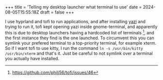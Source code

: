 +++
title = 'Telling my desktop launcher what terminal to use'
date = 2024-08-05T15:55:18Z
draft = false
+++

I use hyprland and tofi to run applications, and after installing [yazi](https://github.com/sxyazi/yazi) and trying to run it, tofi kept opening yazi inside gnome-terminal, and apparently this is due to desktop launchers having a hardcoded list of terminals [^1], and the first instance they find is the one launched. To circumvent this you can symlink your prefered terminal to a top-priority terminal, for example xterm. So if I want tofi to use kitty, I run the command `ln -s /usr/bin/kitty /usr/bin/xterm` and that's it. Just be careful to not symlink over a terminal you actually have installed.

[^1]: https://github.com/philj56/tofi/issues/46
